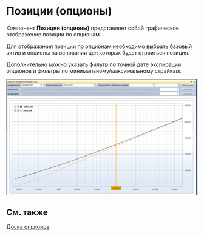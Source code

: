 # Позиции (опционы)

Компонент **Позиции (опционы)** представляет собой графическое отображение позиции по опционам.

Для отображения позиции по опционам необходимо выбрать базовый актив и опционы на основании цен которых будет строиться позиция.

Дополнительно можно указать фильтр по точной дате экспирации опционов и фильтры по минимальному\/максимальному страйкам.

![Terminal Graph options positions 00](../../../../images/terminal_graph_options_positions_00.png)

## См. также

[Доска опционов](option_desk.md)
